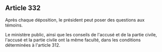 Article 332
----
Après chaque déposition, le président peut poser des questions aux témoins.

Le ministère public, ainsi que les conseils de l'accusé et de la partie civile,
l'accusé et la partie civile ont la même faculté, dans les conditions
déterminées à l'article 312.
